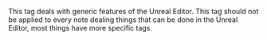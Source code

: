 This tag deals with generic features of the Unreal Editor.
This tag should not be applied to every note dealing things that can be done in the Unreal Editor, most things have more specific tags.
